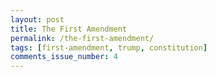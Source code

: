 ```yaml
---
layout: post
title: The First Amendment
permalink: /the-first-amendment/
tags: [first-amendment, trump, constitution]
comments_issue_number: 4
---
```

